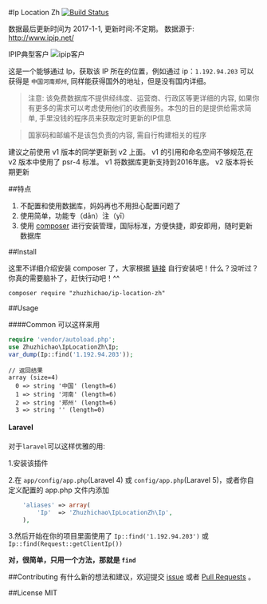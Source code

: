#Ip Location Zh
[![Build Status](https://api.travis-ci.org/zhuzhichao/ip-location-zh.svg?branch=master)](https://travis-ci.org/zhuzhichao/ip-location-zh)

数据最后更新时间为 2017-1-1, 更新时间:不定期。 数据源于: http://www.ipip.net/

IPIP典型客户
![ipip客户](http://7xkxib.com1.z0.glb.clouddn.com/ipipservercom.png)

这是一个能够通过 Ip，获取该 IP 所在的位置，例如通过 ip：`1.192.94.203` 可以获得是 `中国河南郑州`, 同样能获得国外的地址，但是没有国内详细。

>注意: 该免费数据库不提供经纬度、运营商、行政区等更详细的内容, 如果你有更多的需求可以考虑使用他们的收费服务。本包的目的是提供给需求简单, 手里没钱的程序员来获取定时更新的IP信息

>国家码和邮编不是该包负责的内容, 需自行构建相关的程序


建议之前使用 v1 版本的同学更新到 v2 上面。 v1 的引用和命名空间不够规范,在 v2 版本中使用了 psr-4 标准。 v1 将数据库更新支持到2016年底。 v2 版本将长期更新

##特点

1. 不配置和使用数据库，妈妈再也不用担心配置问题了
2. 使用简单，功能专（dān）注（yī）
3. 使用 [composer](https://getcomposer.org/) 进行安装管理，国际标准，方便快捷，即安即用，随时更新数据库

##Install

这里不详细介绍安装 composer 了，大家根据 [链接](https://getcomposer.org/) 自行安装吧！什么？没听过？你真的需要脑补了，赶快行动吧！^^

`composer require "zhuzhichao/ip-location-zh"`

##Usage

####Common
可以这样来用
```php
require 'vendor/autoload.php';  
use Zhuzhichao\IpLocationZh\Ip;  
var_dump(Ip::find('1.192.94.203'));
```

```
// 返回结果
array (size=4)
  0 => string '中国' (length=6)
  1 => string '河南' (length=6)
  2 => string '郑州' (length=6)
  3 => string '' (length=0)
```

#### Laravel
对于`laravel`可以这样优雅的用:

1.安装该插件

2.在 `app/config/app.php`(Laravel 4) 或 `config/app.php`(Laravel 5)，或者你自定义配置的 app.php 文件内添加

```php
	'aliases' => array( 
        'Ip'  => 'Zhuzhichao\IpLocationZh\Ip', 
	),
```

3.然后开始在你的项目里面使用了 `Ip::find('1.192.94.203')` 或 `Ip::find(Request::getClientIp())`


**对，很简单，只用一个方法，那就是 `find`**

##Contributing
有什么新的想法和建议，欢迎提交 [issue](https://github.com/zhuzhichao/ip-location-zh/issues) 或者 [Pull Requests](https://github.com/zhuzhichao/ip-location-zh/pulls) 。

##License
MIT

